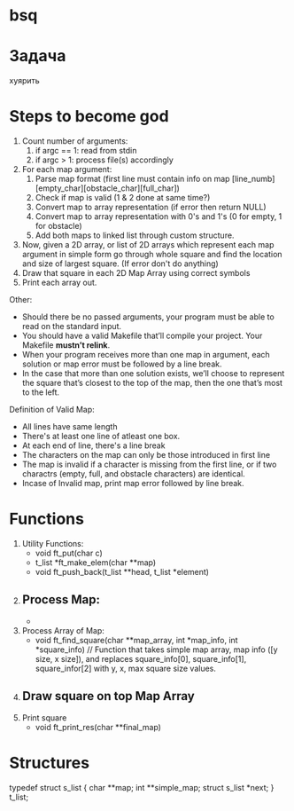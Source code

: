 # bsq

# Задача
хуярить


# Steps to become god
1. Count number of arguments:
	1. if argc == 1: read from stdin
	2. if argc > 1: process file(s) accordingly
2. For each map argument:
	1. Parse map format (first line must contain info on map \[line\_numb]\[empty\_char]\[obstacle\_char]\[full\_char])
	2. Check if map is valid (1 & 2 done at same time?)
	3. Convert map to array representation (if error then return NULL)
	4. Convert map to array representation with 0's and 1's (0 for empty, 1 for obstacle)
	5. Add both maps to linked list through custom structure. 
3. Now, given a 2D array, or list of 2D arrays which represent each map argument in simple form go through whole square and find the location and size of largest square. (If error don't do anything)
4. Draw that square in each 2D Map Array using correct symbols
5. Print each array out.



Other:
- Should there be no passed arguments, your program must be able to read on the standard input.
- You should have a valid Makefile that’ll compile your project. Your Makefile **mustn’t relink**.
- When your program receives more than one map in argument, each solution or map error must be followed by a line break.
- In the case that more than one solution exists, we’ll choose to represent the square that’s closest to the top of the map, then the one that’s most to the left.

Definition of Valid Map:
- All lines have same length
- There's at least one line of atleast one box.
- At each end of line, there's a line break
- The characters on the map can only be those introduced in first line
- The map is invalid if a character is missing from the first line, or if two charactrs (empty, full, and obstacle characters) are identical.
- Incase of Invalid map, print map error followed by line break.


# Functions

1. Utility Functions:
	- void	ft\_put(char c)
	- t\_list \*ft\_make\_elem(char \*\*map)
	- void	ft\_push\_back(t\_list \*\*head, t\_list \*element)
2. Process Map:
	- 
	- 
3. Process Array of Map:
	- void	ft\_find\_square(char \*\*map\_array, int \*map\_info, int \*square\_info) // Function that takes simple map array, map info ([y size, x size]), and replaces square\_info[0], square\_info[1], square\_infor[2] with y, x, max square size values.
4. Draw square on top Map Array
	- 
5. Print square
	- void	ft\_print\_res(char \*\*final\_map)

# Structures

typedef struct		s\_list
{
	char			**map;
	int				**simple_map;
	struct s\_list	*next;
}				 	t\_list;











